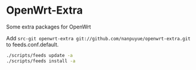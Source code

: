 OpenWrt-Extra
=============

Some extra packages for OpenWrt

Add `src-git openwrt-extra git://github.com/nanpuyue/openwrt-extra.git` to feeds.conf.default.

```bash
./scripts/feeds update -a
./scripts/feeds install -a
```
